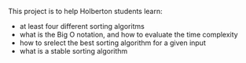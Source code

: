 This project is to help Holberton students learn:
- at least four different sorting algoritms
- what is the Big O notation, and how to evaluate the time complexity
- how to srelect the best sorting algorithm for a given input
- what is a stable sorting algorithm